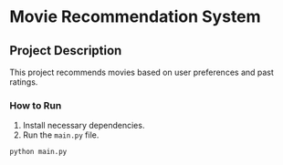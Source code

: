 # Movie Recommendation System

## Project Description
This project recommends movies based on user preferences and past ratings.

### How to Run
1. Install necessary dependencies.
2. Run the `main.py` file.
```bash
python main.py
```
